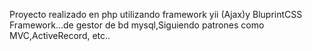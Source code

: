 Proyecto realizado en php utilizando framework yii (Ajax)y BluprintCSS Framework...de gestor de bd mysql,Siguiendo patrones como MVC,ActiveRecord, etc..